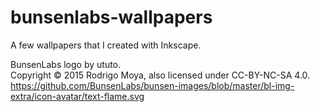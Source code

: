 # bunsenlabs-wallpapers
A few wallpapers that I created with Inkscape.



BunsenLabs logo by ututo.</br>
Copyright © 2015 Rodrigo Moya, also licensed under CC-BY-NC-SA 4.0.<br>
https://github.com/BunsenLabs/bunsen-images/blob/master/bl-img-extra/icon-avatar/text-flame.svg
